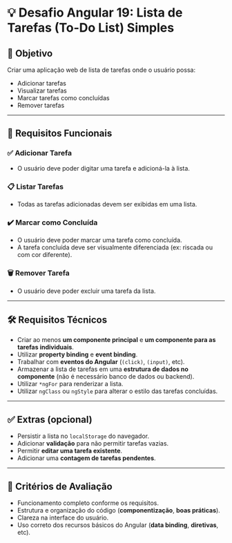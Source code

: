 # 💡 Desafio Angular 19: Lista de Tarefas (To-Do List) Simples

## 🧩 Objetivo

Criar uma aplicação web de lista de tarefas onde o usuário possa:

- Adicionar tarefas
- Visualizar tarefas
- Marcar tarefas como concluídas
- Remover tarefas

---

## 🎯 Requisitos Funcionais

### ✅ Adicionar Tarefa

- O usuário deve poder digitar uma tarefa e adicioná-la à lista.

### 📋 Listar Tarefas

- Todas as tarefas adicionadas devem ser exibidas em uma lista.

### ✔️ Marcar como Concluída

- O usuário deve poder marcar uma tarefa como concluída.
- A tarefa concluída deve ser visualmente diferenciada (ex: riscada ou com cor diferente).

### 🗑️ Remover Tarefa

- O usuário deve poder excluir uma tarefa da lista.

---

## 🛠️ Requisitos Técnicos

- Criar ao menos **um componente principal** e **um componente para as tarefas individuais**.
- Utilizar **property binding** e **event binding**.
- Trabalhar com **eventos do Angular** (`(click)`, `(input)`, etc).
- Armazenar a lista de tarefas em uma **estrutura de dados no componente** (não é necessário banco de dados ou backend).
- Utilizar `*ngFor` para renderizar a lista.
- Utilizar `ngClass` ou `ngStyle` para alterar o estilo das tarefas concluídas.

---

## ✅ Extras (opcional)

- Persistir a lista no `localStorage` do navegador.
- Adicionar **validação** para não permitir tarefas vazias.
- Permitir **editar uma tarefa existente**.
- Adicionar uma **contagem de tarefas pendentes**.

---

## 🧪 Critérios de Avaliação

- Funcionamento completo conforme os requisitos.
- Estrutura e organização do código (**componentização**, **boas práticas**).
- Clareza na interface do usuário.
- Uso correto dos recursos básicos do Angular (**data binding**, **diretivas**, etc).
